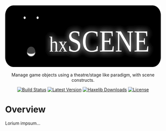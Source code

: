 <p align="center">
<img src="TITLE.svg" alt="hxSCENE" width="600" height="200">
</p>

<p align="center">
Manage game objects using a theatre/stage like paradigm, with scene constructs.
</p>

<p align="center">
<a href="https://travis-ci.com/moonhappy/hxscene"><img src="https://badgen.net/travis/moonhappy/hxscene" alt="Build Status"></a>
<a href="https://lib.haxe.org/p/hxscene"><img src="https://badgen.net/haxelib/v/hxscene?color=blue" alt="Latest Version"></a>
<a href="https://lib.haxe.org/p/hxscene"><img src="https://badgen.net/haxelib/d/hxscene?color=blue" alt="Haxelib Downloads"></a>
<a href="LICENSE"><img src="https://badgen.net/haxelib/license/hxscene?color=blue" alt="License"></a>
</p>

# Overview

Lorium impsum...
